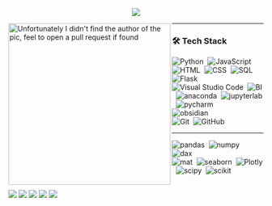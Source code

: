 <!-- Typing SVG by DenverCoder1 - https://github.com/DenverCoder1/readme-typing-svg -->
<p align="center">
  <a href="https://github.com/DenverCoder1/readme-typing-svg"><img src="https://readme-typing-svg.herokuapp.com?lines=Computer+Science+Student;Data+Science;AI%20|%20ML%20Enthusiastic;Always%20learning%20new%20things&center=true&width=380&height=45"></a>
</p>

<img align="left" src="https://i.imgur.com/sh6XuKu.jpg" alt="Unfortunately I didn't find the author of the pic, feel to open a pull request if found" width="320" />
<hr>


### 🛠 Tech Stack

![Python](https://img.shields.io/badge/-Python-05122A?style=flat&logo=python)&nbsp;
![JavaScript](https://img.shields.io/badge/-JavaScript-05122A?style=flat&logo=javascript)&nbsp;
![HTML](https://img.shields.io/badge/-HTML-05122A?style=flat&logo=HTML5)&nbsp;
![CSS](https://img.shields.io/badge/-CSS-05122A?style=flat&logo=CSS3&logoColor=1572B6)&nbsp;
![SQL](https://img.shields.io/badge/-SQL%20-05122A?style=flat&logo=mysql&logoColor=007ACC)&nbsp;
![Flask](https://img.shields.io/badge/-Flask-05122A?style=flat&logo=flask)&nbsp;\
![Visual Studio Code](https://img.shields.io/badge/-Visual%20Studio-05122A?style=flat&logo=visual-studio-code&logoColor=007ACC)&nbsp;
![BI](https://img.shields.io/badge/-Power%20BI-05122A?style=flat&logo=powerbi&logoColor=1572B6)&nbsp;
![anaconda](https://img.shields.io/badge/-Anaconda%20-05122A?style=flat&logo=anaconda&logoColor=007ACC)&nbsp;
![jupyterlab](https://img.shields.io/badge/-Jupyter%20Lab-05122A?style=flat&logo=jupyter&logoColor=007ACC)&nbsp;
![pycharm](https://img.shields.io/badge/-Pycharm%20-05122A?style=flat&logo=pycharm&logoColor=007ACC)&nbsp;\
![obsidian](https://img.shields.io/badge/-Obsidian%20-05122A?style=flat&logo=obsidian&logoColor=1572B6)&nbsp;\
![Git](https://img.shields.io/badge/-Git-05122A?style=flat&logo=git)&nbsp;
![GitHub](https://img.shields.io/badge/-GitHub-05122A?style=flat&logo=github)&nbsp;

---

![pandas](https://img.shields.io/badge/-Pandas-05122A?style=flat&logo=pandas&logoColor=007ACC)&nbsp;
![numpy](https://img.shields.io/badge/-Numpy-05122A?style=flat&logo=numpy&logoColor=007ACC)&nbsp;
![dax](https://img.shields.io/badge/-DAX-05122A?style=flat&logo=powerbi&logoColor=007ACC)&nbsp;\
![mat](https://img.shields.io/badge/-MatplotLib%20-729cff?style=flat&logo=python&logoColor=1c1b27)&nbsp;
![seaborn](https://img.shields.io/badge/-Seaborn%20-729cff?style=flat&logo=python&logoColor=1c1b27)&nbsp;
![Plotly](https://img.shields.io/badge/-Plotly%20-729cff?style=flat&logo=plotly&logoColor=1c1b27)&nbsp;
![scipy](https://img.shields.io/badge/-Scipy%20-05122A?style=flat&logo=scipy&logoColor=1572B6)&nbsp;
![scikit](https://img.shields.io/badge/-Scikit%20Learn-05122A?style=flat&logo=scikitlearn&logoColor=1572B6)&nbsp;


  ##
 
<div> 
  <a href="https://www.instagram.com/nonaka.val/" target="_blank"><img src="https://img.shields.io/badge/-Instagram-%23E4405F?style=for-the-badge&logo=instagram&logoColor=white" target="_blank"></a>
  <a href="" target="_blank"><img src="https://img.shields.io/badge/Discord-7289DA?style=for-the-badge&logo=discord&logoColor=white" target="_blank"></a> 
  <a href="https://www.youtube.com/@nonaka96" target="_blank"><img src="https://img.shields.io/badge/YouTube-FF0000?style=for-the-badge&logo=youtube&logoColor=white" target="_blank"></a>
  <a href = "mailto:valdenirnonaka@gmail.com"><img src="https://img.shields.io/badge/-Gmail-%23333?style=for-the-badge&logo=gmail&logoColor=white" target="_blank"></a>
  <a href="" target="_blank"><img src="https://img.shields.io/badge/-LinkedIn-%230077B5?style=for-the-badge&logo=linkedin&logoColor=white" target="_blank"></a> 
  
</div>


